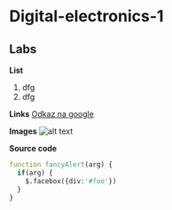 # Digital-electronics-1

## Labs

**List**
1. dfg
2. dfg

**Links**
[Odkaz na google](https://www.google.com "Google's Homepage")

**Images**
![alt text](https://www.popsockets.com/dw/image/v2/BDFW_PRD/on/demandware.static/-/Sites-popsockets-master-catalog/default/dw829cd078/images/hi-res/Pusheen-Ramen-Gloss_01_Top-View.png?sw=800&sh=800 "Pusheen")

**Source code**

```vhdl
function fancyAlert(arg) {
  if(arg) {
    $.facebox({div:'#foo'})
  }
}
```
